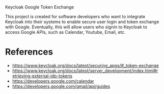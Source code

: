 Keycloak Google Token Exchange

This project is created for software developers who want to integrate Keycloak into
their systems to enable secure user login and token exchange with Google. Eventually, this will
allow users who signin to Keycloak to access Google APIs, such as Calendar, Youtube, Email, etc.

# References

- https://www.keycloak.org/docs/latest/securing_apps/#_token-exchange
- https://www.keycloak.org/docs/latest/server_development/index.html#retrieving-external-idp-tokens
- https://developers.google.com/calendar
- https://developers.google.com/gmail/api/guides
